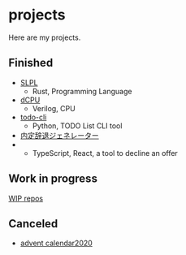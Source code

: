 # projects

Here are my projects.

## Finished

- [SLPL](https://github.com/diohabara/SLPL)
    - Rust, Programming Language
- [dCPU](https://github.com/diohabara/dCPU)
    - Verilog, CPU
- [todo-cli](https://github.com/diohabara/todo-cli)
    - Python, TODO List CLI tool
- [内定辞退ジェネレーター](https://github.com/diohabara/naitei_jitai)
-   - TypeScript, React, a tool to decline an offer

## Work in progress

[WIP repos](https://github.com/diohabara?tab=repositories&q=topic%3Awip&type=&language=&sort=)

## Canceled

- [advent calendar2020](https://diohabara.github.io/challenges/advent-calendar2020/)

